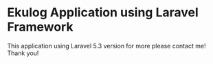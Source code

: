 # Ekulog Application using Laravel Framework  

This application using Laravel 5.3 version
for more please contact me! Thank you!
